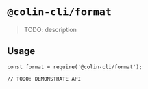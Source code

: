 # `@colin-cli/format`

> TODO: description

## Usage

```
const format = require('@colin-cli/format');

// TODO: DEMONSTRATE API
```
